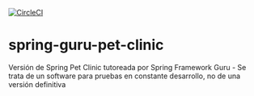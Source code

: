[![CircleCI](https://circleci.com/gh/ramoncarrascom/spring-guru-pet-clinic/tree/master.svg?style=svg)](https://circleci.com/gh/ramoncarrascom/spring-guru-pet-clinic/tree/master)

# spring-guru-pet-clinic

Versión de Spring Pet Clinic tutoreada por Spring Framework Guru - Se trata de un software para pruebas en constante desarrollo, no de una versión definitiva
